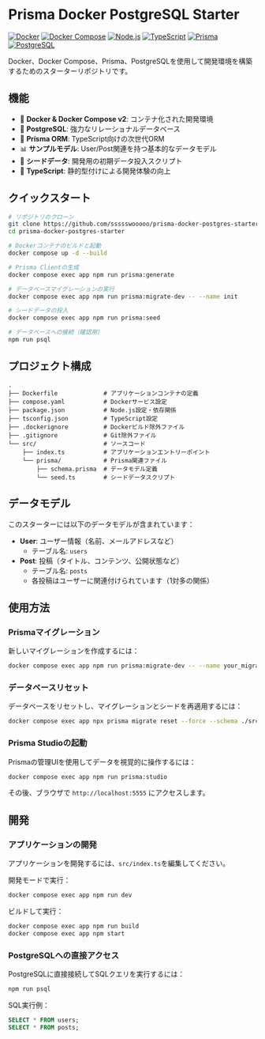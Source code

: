 # Prisma Docker PostgreSQL Starter

[![Docker](https://img.shields.io/badge/Docker-20.10%2B-blue)](https://www.docker.com/)
[![Docker Compose](https://img.shields.io/badge/Docker%20Compose-v2-blue)](https://docs.docker.com/compose/)
[![Node.js](https://img.shields.io/badge/Node.js-22.x-green)](https://nodejs.org/)
[![TypeScript](https://img.shields.io/badge/TypeScript-5.8-blue)](https://www.typescriptlang.org/)
[![Prisma](https://img.shields.io/badge/Prisma-6.7-orange)](https://www.prisma.io/)
[![PostgreSQL](https://img.shields.io/badge/PostgreSQL-16-blue)](https://www.postgresql.org/)

Docker、Docker Compose、Prisma、PostgreSQLを使用して開発環境を構築するためのスターターリポジトリです。

## 機能

- 🐳 **Docker & Docker Compose v2**: コンテナ化された開発環境
- 🐘 **PostgreSQL**: 強力なリレーショナルデータベース
- 🔄 **Prisma ORM**: TypeScript向けの次世代ORM
- 📊 **サンプルモデル**: User/Post関連を持つ基本的なデータモデル
- 🌱 **シードデータ**: 開発用の初期データ投入スクリプト
- 🔧 **TypeScript**: 静的型付けによる開発体験の向上

## クイックスタート

```bash
# リポジトリのクローン
git clone https://github.com/ssssswooooo/prisma-docker-postgres-starter.git
cd prisma-docker-postgres-starter

# Dockerコンテナのビルドと起動
docker compose up -d --build

# Prisma Clientの生成
docker compose exec app npm run prisma:generate

# データベースマイグレーションの実行
docker compose exec app npm run prisma:migrate-dev -- --name init

# シードデータの投入
docker compose exec app npm run prisma:seed

# データベースへの接続（確認用）
npm run psql
```

## プロジェクト構成

```
.
├── Dockerfile             # アプリケーションコンテナの定義
├── compose.yaml           # Dockerサービス設定
├── package.json           # Node.js設定・依存関係
├── tsconfig.json          # TypeScript設定
├── .dockerignore          # Dockerビルド除外ファイル
├── .gitignore             # Git除外ファイル
└── src/                   # ソースコード
    ├── index.ts           # アプリケーションエントリーポイント
    └── prisma/            # Prisma関連ファイル
        ├── schema.prisma  # データモデル定義
        └── seed.ts        # シードデータスクリプト
```

## データモデル

このスターターには以下のデータモデルが含まれています：

- **User**: ユーザー情報（名前、メールアドレスなど）
  - テーブル名: `users`
- **Post**: 投稿（タイトル、コンテンツ、公開状態など）
  - テーブル名: `posts`
  - 各投稿はユーザーに関連付けられています（1対多の関係）

## 使用方法

### Prismaマイグレーション

新しいマイグレーションを作成するには：

```bash
docker compose exec app npm run prisma:migrate-dev -- --name your_migration_name
```

### データベースリセット

データベースをリセットし、マイグレーションとシードを再適用するには：

```bash
docker compose exec app npx prisma migrate reset --force --schema ./src/prisma/schema.prisma
```

### Prisma Studioの起動

Prismaの管理UIを使用してデータを視覚的に操作するには：

```bash
docker compose exec app npm run prisma:studio
```

その後、ブラウザで `http://localhost:5555` にアクセスします。

## 開発

### アプリケーションの開発

アプリケーションを開発するには、`src/index.ts`を編集してください。

開発モードで実行：

```bash
docker compose exec app npm run dev
```

ビルドして実行：

```bash
docker compose exec app npm run build
docker compose exec app npm start
```

### PostgreSQLへの直接アクセス

PostgreSQLに直接接続してSQLクエリを実行するには：

```bash
npm run psql
```

SQL実行例：

```sql
SELECT * FROM users;
SELECT * FROM posts;
```
